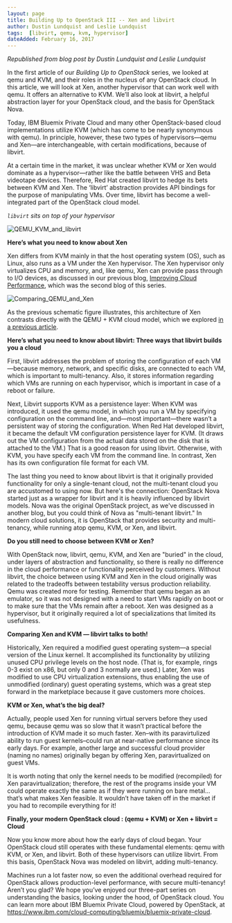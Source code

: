 ```yaml
---
layout: page
title: Building Up to OpenStack III -- Xen and libvirt
author: Dustin Lundquist and Leslie Lundquist
tags:  [libvirt, qemu, kvm, hypervisor]
dateAdded: February 16, 2017
---
```

 
*Republished from blog post by Dustin Lundquist and Leslie Lundquist*

In the first article of our *Building Up to OpenStack* series,  we looked at qemu and KVM, and their roles in the nucleus of any OpenStack cloud. In this article, we will look at Xen, another hypervisor that can work well with qemu. It offers an alternative to KVM. We’ll also look at libvirt, a helpful abstraction layer for your OpenStack cloud, and the basis for OpenStack Nova. 

Today,  IBM Bluemix Private Cloud and many other OpenStack-based cloud implementations utilize KVM (which has come to be nearly synonymous with qemu). In principle, however, these two types of hypervisors—qemu and Xen—are interchangeable, with certain modifications, because of libvirt.

At a certain time in the market, it was unclear whether KVM or Xen would dominate as a hypervisor—rather like the battle between VHS and Beta videotape devices. Therefore, Red Hat created libvirt to hedge its bets between KVM and Xen. The ‘libvirt’ abstraction provides API bindings for the purpose of manipulating VMs. Over time, libvirt has become a well-integrated part of the OpenStack cloud model.

*`libvirt` sits on top of your hypervisor*

![QEMU_KVM_and_libvirt]({{site.baseurl}}/img/atomic_qemu_with_libvirt.png)

**Here’s what you need to know about Xen**

Xen differs from KVM mainly in that the host operating system (OS), such as Linux, also runs as a VM under the Xen hypervisor. The Xen hypervisor only virtualizes CPU and memory, and, like qemu, Xen can provide pass through to I/O devices, as discussed in our previous blog, [Improving Cloud Performance](http://ibm-blue-box-help.github.io/help-documentation/gettingstarted/userguides/Improving_Cloud_Performance/), which was the second blog of this series.  

![Comparing_QEMU_and_Xen]({{site.baseurl}}/img/qemu_vs_Xen.png)

As the previous schematic figure illustrates, this architecture of Xen contrasts directly with the QEMU + KVM cloud model, which we explored [in a previous article](http://ibm-blue-box-help.github.io/help-documentation/gettingstarted/userguides/qemu_article/).

**Here’s what you need to know about libvirt: Three ways that libvirt builds you a cloud**

First, libvirt addresses the problem of storing the configuration of each VM—because memory, network, and specific disks, are connected to each VM, which is important to multi-tenancy. Also, it stores information regarding which VMs are running on each hypervisor, which is important in case of a reboot or failure.

Next, Libvirt supports KVM as a persistence layer: When KVM was introduced, it used the qemu model, in which you run a VM by specifying configuration on the command line, and—most important—there wasn’t a persistent way of storing the configuration. When Red Hat developed libvirt, it became the default VM configuration persistence layer for KVM. (It draws out the VM configuration from the actual data stored on the disk that is attached to the VM.) That is a good reason for using libvirt. Otherwise, with KVM, you have specify each VM from the command line.  In contrast, Xen has its own configuration file format for each VM.

The last thing you need to know about libvirt is that it originally provided functionality for only a single-tenant cloud, not the multi-tenant cloud you are accustomed to using now. But here's the connection: OpenStack Nova started just as a wrapper for libvirt and it is heavily influenced by libvirt models. Nova was the original OpenStack project, as we've discussed in another blog,  but you could think of Nova as "multi-tenant libvirt." In modern cloud solutions, it is OpenStack that provides security and multi-tenancy, while running atop qemu, KVM, or Xen, and libvirt.

**Do you still need to choose between KVM or Xen?**

With OpenStack now, libvirt,  qemu, KVM, and Xen are "buried" in the cloud, under layers of abstraction and functionality, so there is really no difference in the cloud performance or functionality perceived by customers. Without libvirt, the choice between using KVM and Xen in the cloud originally was related to the tradeoffs between testability versus production reliability. Qemu was created more for testing. Remember that qemu began as an emulator, so it was not designed with a need to start VMs rapidly on boot or to make sure that the VMs remain after a reboot. Xen was designed as a hypervisor, but it originally required a lot of specializations that limited its usefulness.

**Comparing Xen and KVM — libvirt talks to both!**

Historically, Xen required a modified guest operating system—a special version of the Linux kernel. It accomplished its functionality by utilizing unused CPU privilege levels on the host node. (That is, for example, rings 0-3 exist on x86, but only 0 and 3 normally are used.) Later, Xen was modified to use CPU virtualization extensions, thus enabling the use of unmodified (ordinary) guest operating systems, which was a great step forward in the marketplace because it gave customers more choices.

**KVM or Xen, what’s the big deal?**

Actually, people used Xen for running virtual servers before they used qemu, because qemu was so slow that it wasn’t practical before the introduction of KVM made it so much faster.  Xen–with its paravirtulized ability to run guest kernels–could run at near-native performance since its early days. For example, another large and successful cloud provider (naming no names) originally began by offering Xen, paravirtualized on guest VMs. 

It is worth noting that only the kernel needs to be modified (recompiled) for Xen paravirtualization; therefore, the rest of the programs inside your VM could operate exactly the same as if they were running on bare metal…that’s what makes Xen feasible. It wouldn’t have taken off in the market if you had to recompile everything for it!

**Finally, your modern OpenStack cloud : (qemu + KVM) or Xen + libvirt = Cloud**

Now you know more about how the early days of cloud began. Your OpenStack cloud still operates with these fundamental elements: qemu with KVM, or Xen, and libvirt. Both of these hypervisors can utilize libvirt. From this basis, OpenStack Nova was modeled on libvirt, adding multi-tenancy.

Machines run a lot faster now, so even the additional overhead required for OpenStack allows production-level performance, with secure multi-tenancy!  Aren’t you glad? We hope you’ve enjoyed our three-part series on understanding the basics, looking under the hood, of OpenStack cloud. You can learn more about IBM Bluemix Private Cloud, powered by OpenStack, at https://www.ibm.com/cloud-computing/bluemix/bluemix-private-cloud.
